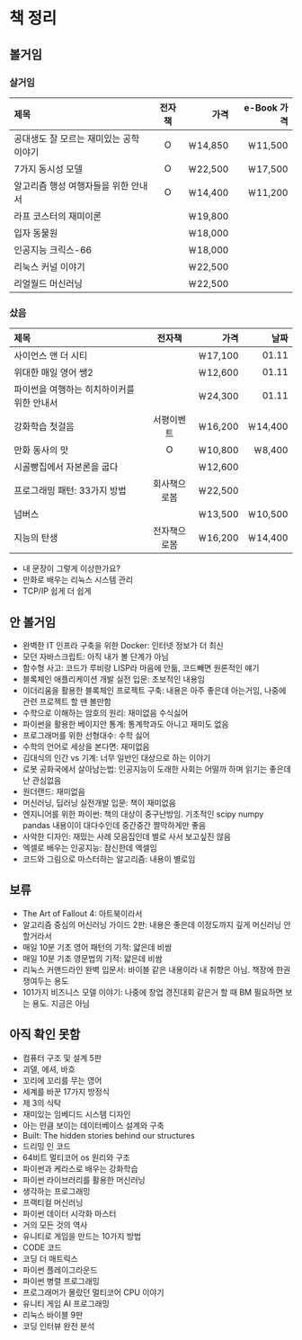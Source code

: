 # 책 정리

## 볼거임

### 살거임

|제목|전자책|가격|e-Book 가격|
|:-|:-:|-:|-:|
|공대생도 잘 모르는 재미있는 공학 이야기|O|￦14,850|￦11,500|
|7가지 동시성 모델|O|￦22,500|￦17,500|
|알고리즘 행성 여행자들을 위한 안내서|O|￦14,400|￦11,200|
|라프 코스터의 재미이론||￦19,800||
|입자 동물원||￦18,000||
|인공지능 크릭스-66||￦18,000||
|리눅스 커널 이야기||￦22,500||
|리얼월드 머신러닝||￦22,500||

### 샀음

|제목|전자책|가격|날짜|
|:-|:-:|-:|-:|
|사이언스 앤 더 시티||￦17,100|01.11|
|위대한 매일 영어 쌩2||￦12,600|01.11|
|파이썬을 여행하는 히치하이커를 위한 안내서||￦24,300|01.11|
|강화학습 첫걸음|서평이벤트|￦16,200|￦14,400|
|만화 동사의 맛|O|￦10,800|￦8,400|
|시골빵집에서 자본론을 굽다||￦12,600||
|프로그래밍 패턴: 33가지 방법|회사책으로봄|￦22,500||
|넘버스||￦13,500|￦10,500|
|지능의 탄생|전자책으로봄|￦16,200|￦14,400|

- 내 문장이 그렇게 이상한가요?
- 만화로 배우는 리눅스 시스템 관리
- TCP/IP 쉽게 더 쉽게

## 안 볼거임

- 완벽한 IT 인프라 구축을 위한 Docker: 인터넷 정보가 더 최신
- 모던 자바스크립트: 아직 내가 볼 단계가 아님
- 함수형 사고: 코드가 루비랑 LISP라 마음에 안듦, 코드빼면 원론적인 얘기
- 블록체인 애플리케이션 개발 실전 입문: 초보적인 내용임
- 이더리움을 활용한 블록체인 프로젝트 구축: 내용은 아주 좋은데 아는거임, 나중에 관련 프로젝트 할 땐 볼만함
- 수학으로 이해하는 암호의 원리: 재미없음 수식싫어
- 파이썬을 활용한 베이지안 통계: 통계학과도 아니고 재미도 없음
- 프로그래머를 위한 선형대수: 수학 싫어
- 수학의 언어로 세상을 본다면: 재미없음
- 김대식의 인간 vs 기계: 너무 일반인 대상으로 하는 이야기
- 로봇 공화국에서 살아남는법: 인공지능이 도래한 사회는 어떨까 하며 읽기는 좋은데 난 관심없음
- 원더랜드: 재미없음
- 머신러닝, 딥러닝 실전개발 입문: 책이 재미없음
- 엔지니어를 위한 파이썬: 책의 대상이 중구난방임. 기초적인 scipy numpy pandas 내용이이 대다수인데 중간중간 짤막하게만 좋음
- 사악한 디자인: 재밌는 사례 모음집인데 별로 사서 보고싶진 않음
- 엑셀로 배우는 인공지능: 참신한데 엑셀임
- 코드와 그림으로 마스터하는 알고리즘: 내용이 별로임

## 보류

- The Art of Fallout 4: 아트북이라서
- 알고리즘 중심의 머신러닝 가이드 2판: 내용은 좋은데 이정도까지 깊게 머신러닝 안할거라서
- 매일 10분 기초 영어 패턴의 기적: 얇은데 비쌈
- 매일 10분 기초 영문법의 기적: 얇은데 비쌈
- 리눅스 커맨드라인 완벽 입문서: 바이블 같은 내용이라 내 취향은 아님. 책장에 한권 쟁여두는 용도
- 101가지 비즈니스 모델 이야기: 나중에 창업 경진대회 같은거 할 때 BM 필요하면 보는 용도. 지금은 아님

## 아직 확인 못함

- 컴퓨터 구조 및 설계 5판
- 괴델, 에셔, 바흐
- 꼬리에 꼬리를 무는 영어
- 세계를 바꾼 17가지 방정식
- 제 3의 식탁
- 재미있는 임베디드 시스템 디자인
- 아는 만큼 보이는 데이터베이스 설계와 구축
- Built: The hidden stories behind our structures
- 드리밍 인 코드
- 64비트 멀티코어 os 원리와 구조
- 파이썬과 케라스로 배우는 강화학습
- 파이썬 라이브러리를 활용한 머신러닝
- 생각하는 프로그래밍
- 프랙티컬 머신러닝
- 파이썬 데이터 시각화 마스터
- 거의 모든 것의 역사
- 유니티로 게임을 만드는 10가지 방법
- CODE 코드
- 코딩 더 매트릭스
- 파이썬 플레이그라운드
- 파이썬 병렬 프로그래밍
- 프로그래머가 몰랐던 멀티코어 CPU 이야기
- 유니티 게임 AI 프로그래밍
- 리눅스 바이블 9판
- 코딩 인터뷰 완전 분석
